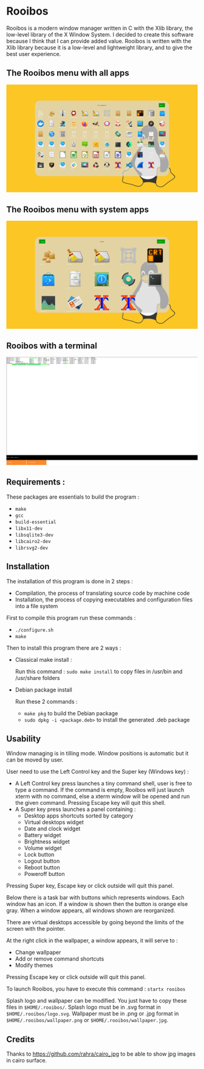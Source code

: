 # Rooibos
Rooibos is a modern window manager written in C with the Xlib library, the low-level library of the X Window System. I decided to create this software because I think that I can provide added value.
Rooibos is written with the Xlib library because it is a low-level and lightweight library, and to give the best user experience.

## The Rooibos menu with all apps
![Rooibos menu](/assets/rooibos.png)

## The Rooibos menu with system apps
![Rooibos menu](/assets/rooibos_system.png)

## Rooibos with a terminal
![Rooibos with a terminal](/assets/rooibos_terminal.png)

## Requirements :

These packages are essentials to build the program :
- `make`
- `gcc`
- `build-essential`
- `libx11-dev`
- `libsqlite3-dev`
- `libcairo2-dev`
- `librsvg2-dev`

## Installation

The installation of this program is done in 2 steps :
- Compilation, the process of translating source code by machine code
- Installation, the process of copying executables and configuration files into a file system

First to compile this program run these commands :

- `./configure.sh`
- `make`

Then to install this program there are 2 ways :

- Classical make install :

	Run this command : `sudo make install` to copy files in /usr/bin and /usr/share folders

- Debian package install

  Run these 2 commands :
	- `make pkg` to build the Debian package
	- `sudo dpkg -i <package.deb>` to install the generated .deb package

## Usability
Window managing is in tilling mode. Window positions is automatic but it can be moved by user.

User need to use the Left Control key and the Super key (Windows key) :
* A Left Control key press launches a tiny command shell, user is free to type a command. If the command is empty, Rooibos will just launch xterm with no command, else a xterm window will be opened and run the given command. Pressing Escape key will quit this shell.
* A Super key press launches a panel containing :
  * Desktop apps shortcuts sorted by category
  * Virtual desktops widget
  * Date and clock widget
  * Battery widget
  * Brightness widget
  * Volume widget
  * Lock button
  * Logout button
  * Reboot button
  * Poweroff button

Pressing Super key, Escape key or click outside will quit this panel.

Below there is a task bar with buttons which represents windows. Each window has an icon. If a window is shown then the button is orange else gray.
When a window appears, all windows shown are reorganized.

There are virtual desktops accessible by going beyond the limits of the screen with the pointer.

At the right click in the wallpaper, a window appears, it will serve to :
* Change wallpaper
* Add or remove command shortcuts
* Modify themes

Pressing Escape key or click outside will quit this panel.

To launch Rooibos, you have to execute this command : `startx rooibos`

Splash logo and wallpaper can be modified. You just have to copy these files in `$HOME/.rooibos/`.
Splash logo must be in .svg format in `$HOME/.rooibos/logo.svg`.
Wallpaper must be in .png or .jpg format in `$HOME/.rooibos/wallpaper.png` or `$HOME/.rooibos/wallpaper.jpg`.

## Credits

Thanks to https://github.com/rahra/cairo_jpg to be able to show jpg images in cairo surface.